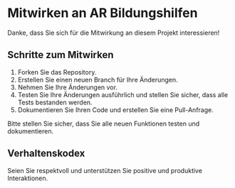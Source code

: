 # Mitwirken an AR Bildungshilfen

Danke, dass Sie sich für die Mitwirkung an diesem Projekt interessieren!

## Schritte zum Mitwirken
1. Forken Sie das Repository.
2. Erstellen Sie einen neuen Branch für Ihre Änderungen.
3. Nehmen Sie Ihre Änderungen vor.
4. Testen Sie Ihre Änderungen ausführlich und stellen Sie sicher, dass alle Tests bestanden werden.
5. Dokumentieren Sie Ihren Code und erstellen Sie eine Pull-Anfrage.

Bitte stellen Sie sicher, dass Sie alle neuen Funktionen testen und dokumentieren.

## Verhaltenskodex
Seien Sie respektvoll und unterstützen Sie positive und produktive Interaktionen.